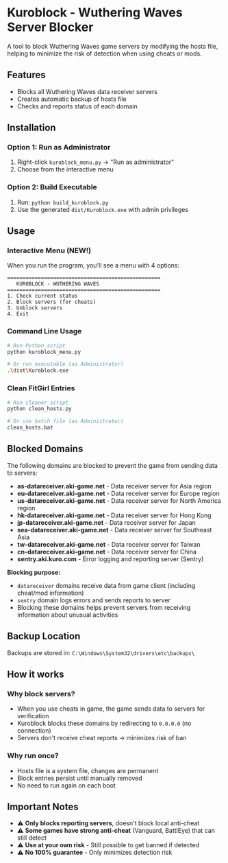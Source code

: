 # Kuroblock - Wuthering Waves Server Blocker

A tool to block Wuthering Waves game servers by modifying the hosts file, helping to minimize the risk of detection when using cheats or mods.

## Features

-  Blocks all Wuthering Waves data receiver servers
-  Creates automatic backup of hosts file
-  Checks and reports status of each domain

## Installation

### Option 1: Run as Administrator
1. Right-click `kuroblock_menu.py` → "Run as administrator"
2. Choose from the interactive menu

### Option 2: Build Executable
1. Run: `python build_kuroblock.py`
2. Use the generated `dist/Kuroblock.exe` with admin privileges

## Usage

### Interactive Menu (NEW!)
When you run the program, you'll see a menu with 4 options:

```
==================================================
   KUROBLOCK - WUTHERING WAVES
==================================================
1. Check current status
2. Block servers (for cheats)
3. Unblock servers
4. Exit
```

### Command Line Usage
```bash
# Run Python script
python kuroblock_menu.py

# Or run executable (as Administrator)
.\dist\Kuroblock.exe
```

### Clean FitGirl Entries
```bash
# Run cleaner script
python clean_hosts.py

# Or use batch file (as Administrator)
clean_hosts.bat
```

## Blocked Domains

The following domains are blocked to prevent the game from sending data to servers:

- **as-datareceiver.aki-game.net** - Data receiver server for Asia region
- **eu-datareceiver.aki-game.net** - Data receiver server for Europe region
- **us-datareceiver.aki-game.net** - Data receiver server for North America region
- **hk-datareceiver.aki-game.net** - Data receiver server for Hong Kong
- **jp-datareceiver.aki-game.net** - Data receiver server for Japan
- **sea-datareceiver.aki-game.net** - Data receiver server for Southeast Asia
- **tw-datareceiver.aki-game.net** - Data receiver server for Taiwan
- **cn-datareceiver.aki-game.net** - Data receiver server for China
- **sentry.aki.kuro.com** - Error logging and reporting server (Sentry)

**Blocking purpose:**
- `datareceiver` domains receive data from game client (including cheat/mod information)
- `sentry` domain logs errors and sends reports to server
- Blocking these domains helps prevent servers from receiving information about unusual activities

## Backup Location

Backups are stored in: `C:\Windows\System32\drivers\etc\backups\`

## How it works

### Why block servers?
- When you use cheats in game, the game sends data to servers for verification
- Kuroblock blocks these domains by redirecting to `0.0.0.0` (no connection)
- Servers don't receive cheat reports → minimizes risk of ban

### Why run once?
- Hosts file is a system file, changes are permanent
- Block entries persist until manually removed
- No need to run again on each boot

## Important Notes

- ⚠️ **Only blocks reporting servers**, doesn't block local anti-cheat
- ⚠️ **Some games have strong anti-cheat** (Vanguard, BattlEye) that can still detect
- ⚠️ **Use at your own risk** - Still possible to get banned if detected
- ⚠️ **No 100% guarantee** - Only minimizes detection risk

